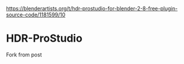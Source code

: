 https://blenderartists.org/t/hdr-prostudio-for-blender-2-8-free-plugin-source-code/1181599/10

# HDR-ProStudio

Fork from post
